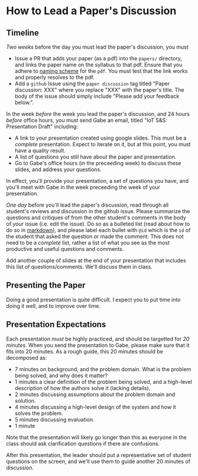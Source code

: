 # How to Lead a Paper's Discussion

## Timeline

*Two weeks* before the day you must lead the paper's discussion, you must

- Issue a PR that adds your paper (as a pdf) into the `papers/` directory, and links the paper name on the syllabus to that pdf.
	Ensure that you adhere to [naming scheme](https://github.com/gwu-iot/collaboration/blob/master/papers/README.md) for the `pdf`.
    You must test that the link works and properly resolves to the pdf.
- Add a `github` Issue using the `paper discussion` tag titled "Paper discussion: XXX" where you replace "XXX" with the paper's title.
    The body of the issue should simply include "Please add your feedback below.".

In the week *before* the week you lead the paper's discussion, and 24 hours *before* office hours, you must send Gabe an email, titled "IoT S&S: Presentation Draft" including:

- A link to your presentation created using google slides.
    This must be a *complete* presentation.
    Expect to iterate on it, but at this point, you must have a quality result.
- A list of questions you still have about the paper and presentation.
- Go to Gabe's office hours (in the preceeding week) to discuss these slides, and address your questions.

In effect, you'll provide your presentation, a set of questions you have, and you'll meet with Gabe in the week preceeding the week of your presentation.

*One day* before you'll lead the paper's discussion, read through all student's reviews and discussion in the github issue.
Please summarize the questions and critiques of from the other student's comments in the body of your issue (i.e. edit the issue).
Do so as a bulleted list (read about how to do so in [markdown](https://guides.github.com/features/mastering-markdown/)), and please label each bullet with `@id` which is the `id` of the student that asked the question or made the comment.
This does not need to be a *complete* list, rather a list of what you see as the most productive and useful questions and comments.

Add another couple of slides at the end of your presentation that includes this list of questions/comments.
We'll discuss them in class.

## Presenting the Paper

Doing a good presentation is quite difficult.
I expect you to put time into doing it well, and to improve over time.

## Presentation Expectations

Each presentation *must* be highly practiced, and should be targetted for *20 minutes*.
When you send the presentation to Gabe, please make sure that it fits into 20 minutes.
As a rough guide, this 20 minutes should be decomposed as:

- 7 minutes on background, and the problem domain.
    What is the problem being solved, and why does it matter?
- 1 minutes a clear definition of the problem being solved, and a high-level description of how the authors solve it (lacking details).
- 2 minutes discussing assumptions about the problem domain and solution.
- 4 minutes discussing a high-level design of the system and how it solves the problem.
- 5 minutes discussing evaluation.
- 1 minute

Note that the presentation will likely go longer than this as everyone in the class should ask clarification questions if there are confusions.

After this presentation, the leader should put a representative set of student questions on the screen, and we'll use them to guide another 20 minutes of discussion.
